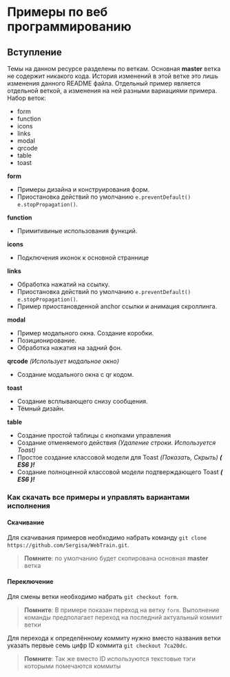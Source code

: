 # Примеры по веб программированию
## Вступление
Темы на данном ресурсе разделены по веткам. Основная **master** ветка не содержит никакого кода. История изменений в этой ветке это лишь изменения данного README файла.
Отдельный пример является отдельной веткой, а изменения на ней разными вариациями примера.
Набор веток:
* form
* function
* icons
* links
* modal
* qrcode
* table
* toast

**form**
- Примеры дизайна и конструирования форм.
- Приостановка действий по умолчанию `e.preventDefault()` `e.stopPropagation()`.

**function**
- Примитивиные использования функций.

**icons**  
- Подключения иконок к основной страннице

**links**   
- Обработка нажатий на ссылку.
- Приостановка действий по умолчанию `e.preventDefault()` `e.stopPropagation()`.
- Пример приостановденной anchor ссылки и анимация скроллинга.

**modal**
- Пример модального окна. Создание коробки.
- Позиционирование.
- Обработка нажатия на задний фон.

**qrcode** *(Использует модальное окно)*  
- Создание модального окна с qr кодом.

**toast**
- Создание всплывающего снизу сообщения.
- Тёмный дизайн.

**table**
- Создание простой таблицы с кнопками управления
- Создание отменяемого действия *(Удаление строки. Используется Toast)*
- Простое создание классовой модели для Toast *(Показать, Скрыть)* ***( ES6 )!***
- Создание полноценной классовой модели подтверждающего Toast ***( ES6 )!***

### Как скачать все примеры и управлять вариантами исполнения
#### Скачивание
Для скачивания примеров необходимо набрать команду `git clone https://github.com/Sergisa/WebTrain.git`.
> **Помните**: по умолчанию будет скопирована основная **master** ветка
#### Переключение
Для смены ветки необходимо набрать `git checkout form`.
> **Помните**: В примере показан переход на ветку `form`.
>  Выполнение команды предполагает переход на последний актуальный коммит ветки

Для перехода к определённому коммиту нужно вместо названия ветки указать первые семь цифр ID коммита `git checkout 7ca20dc`.
> **Помните**: Так же вместо ID используются текстовые тэги которыми помечаются коммиты
